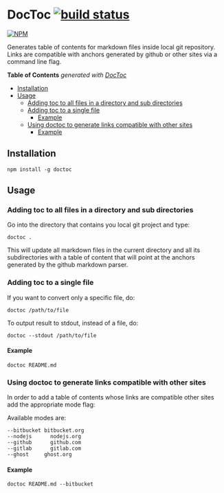 # DocToc [![build status](https://secure.travis-ci.org/thlorenz/doctoc.png)](http://travis-ci.org/thlorenz/doctoc)

[![NPM](https://nodei.co/npm/doctoc.png?downloads=true&stars=true)](https://nodei.co/npm/doctoc/)

Generates table of contents for markdown files inside local git repository. Links are compatible with anchors generated
by github or other sites via a command line flag.

<!-- START doctoc generated TOC please keep comment here to allow auto update -->
<!-- DON'T EDIT THIS SECTION, INSTEAD RE-RUN doctoc TO UPDATE -->
**Table of Contents**  *generated with [DocToc](https://github.com/thlorenz/doctoc)*

- [Installation](#installation)
- [Usage](#usage)
  - [Adding toc to all files in a directory and sub directories](#adding-toc-to-all-files-in-a-directory-and-sub-directories)
  - [Adding toc to a single file](#adding-toc-to-a-single-file)
    - [Example](#example)
  - [Using doctoc to generate links compatible with other sites](#using-doctoc-to-generate-links-compatible-with-other-sites)
    - [Example](#example-1)

<!-- END doctoc generated TOC please keep comment here to allow auto update -->


## Installation

    npm install -g doctoc

## Usage

### Adding toc to all files in a directory and sub directories

Go into the directory that contains you local git project and type:
    
    doctoc .

This will update all markdown files in the current directory and all its
subdirectories with a table of content that will point at the anchors generated
by the github markdown parser.

### Adding toc to a single file

If you want to convert only a specific file, do:

    doctoc /path/to/file

To output result to stdout, instead of a file, do:

    doctoc --stdout /path/to/file

#### Example

    doctoc README.md

### Using doctoc to generate links compatible with other sites

In order to add a table of contents whose links are compatible other sites add the appropriate mode flag:

Available modes are:

```
--bitbucket	bitbucket.org
--nodejs	  nodejs.org
--github	  github.com
--gitlab	  gitlab.com
--ghost	    ghost.org
```

#### Example

    doctoc README.md --bitbucket
